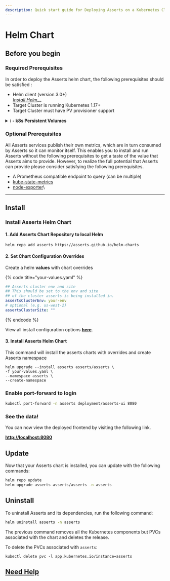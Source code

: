 ```yaml
---
description: Quick start guide for Deploying Asserts on a Kubernetes Cluster
---
```


# Helm Chart

## **Before you begin**

### **Required P**rerequisites

In order to deploy the Asserts helm chart, the following prerequisites should be satisfied :

* Helm client (version 3.0+)\
  [_Install Helm_](https://helm.sh/docs/intro/install/)__
* Target Cluster is running Kubernetes 1.17+
* Target Cluster must have PV provisioner support

<details>

<summary><strong></strong><span data-gb-custom-inline data-tag="emoji" data-code="2139">ℹ</span> <strong>- k8s Persistent Volumes</strong></summary>

**PersistentVolume** types are implemented as plugins.\
Kubernetes currently supports the following plugins:

* [`awsElasticBlockStore`](https://kubernetes.io/docs/concepts/storage/volumes/#awselasticblockstore) - AWS Elastic Block Store (EBS)
* [`azureDisk`](https://kubernetes.io/docs/concepts/storage/volumes/#azuredisk) - Azure Disk
* [`azureFile`](https://kubernetes.io/docs/concepts/storage/volumes/#azurefile) - Azure File
* [`cephfs`](https://kubernetes.io/docs/concepts/storage/volumes/#cephfs) - CephFS volume
* [`csi`](https://kubernetes.io/docs/concepts/storage/volumes/#csi) - Container Storage Interface (CSI)
* [`fc`](https://kubernetes.io/docs/concepts/storage/volumes/#fc) - Fibre Channel (FC) storage
* [`gcePersistentDisk`](https://kubernetes.io/docs/concepts/storage/volumes/#gcepersistentdisk) - GCE Persistent Disk
* [`glusterfs`](https://kubernetes.io/docs/concepts/storage/volumes/#glusterfs) - Glusterfs volume
* [`hostPath`](https://kubernetes.io/docs/concepts/storage/volumes/#hostpath) - HostPath volume
  * &#x20;for single node testing only
  * WILL NOT WORK in a multi-node cluster
  * consider using `local` volume instead
* [`iscsi`](https://kubernetes.io/docs/concepts/storage/volumes/#iscsi) - iSCSI (SCSI over IP) storage
* [`local`](https://kubernetes.io/docs/concepts/storage/volumes/#local) - local storage devices mounted on nodes.
* [`nfs`](https://kubernetes.io/docs/concepts/storage/volumes/#nfs) - Network File System (NFS) storage
* [`portworxVolume`](https://kubernetes.io/docs/concepts/storage/volumes/#portworxvolume) - Portworx volume
* [`rbd`](https://kubernetes.io/docs/concepts/storage/volumes/#rbd) - Rados Block Device (RBD) volume
* [`vsphereVolume`](https://kubernetes.io/docs/concepts/storage/volumes/#vspherevolume) - vSphere VMDK volume

</details>

### **Optional P**rerequisites

All Asserts services publish their own metrics, which are in turn consumed by Asserts so it can monitor itself. This enables you to install and run Asserts without the following prerequisites to get a taste of the value that Asserts aims to provide. However, to realize the full potential that Asserts can provide please consider satisfying the following prerequisites.

* A Prometheus compatible endpoint to query (can be multiple)
* [kube-state-metrics](https://github.com/kubernetes/kube-state-metrics)
* [node-exporter](https://github.com/prometheus/node\_exporter)\


****

## **Install**

### **Install Asserts Helm Chart**

#### **1. Add Asserts Chart Repository to local Helm**

```shell
helm repo add asserts https://asserts.github.io/helm-charts
```

#### 2. Set Chart Configuration Overrides

Create a helm **values**  with chart overrides

{% code title="your-values.yaml" %}
```yaml
## Asserts cluster env and site
## This should be set to the env and site
## of the cluster asserts is being installed in.
assertsClusterEnv: your-env
# optional (e.g. us-west-2)
assertsClusterSite: ""
```
{% endcode %}

View all install configuration options [**here**](https://github.com/asserts/helm-charts/blob/master/charts/asserts/values.yaml).

#### **3. Install Asserts Helm Chart**

This command will install the asserts charts with overrides and create Asserts namespace

```shell
helm upgrade --install asserts asserts/asserts \
-f your-values.yaml \
--namespace asserts \
--create-namespace
```

### **Enable port-forward to login**

```bash
kubectl port-forward -n asserts deployment/asserts-ui 8080
```

### **See the data!**

You can now view the deployed frontend by visiting the following link.

[**http://localhost:8080**](http://localhost:8080)



## Update

Now that your Asserts chart is installed, you can update with the following commands:

```bash
helm repo update
helm upgrade asserts asserts/asserts -n asserts
```



## Uninstall

To uninstall Asserts and its dependencies, run the following command:

```bash
helm uninstall asserts -n asserts
```

The previous command removes all the Kubernetes components but PVCs associated with the chart and deletes the release.

To delete the PVCs associated with `asserts`:

```
kubectl delete pvc -l app.kubernetes.io/instance=asserts
```

## [Need Help](../../#before-you-begin)

